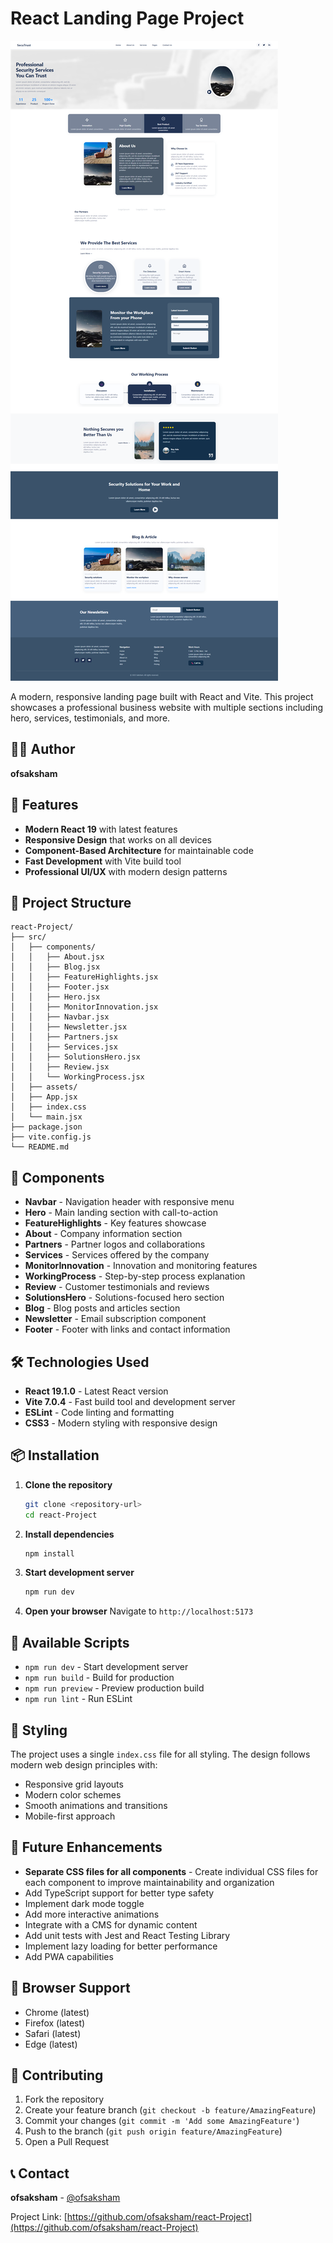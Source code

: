 # React Landing Page Project

![Project Screenshot](./src/assets/output.png)

A modern, responsive landing page built with React and Vite. This project showcases a professional business website with multiple sections including hero, services, testimonials, and more.

## 👨‍💻 Author
**ofsaksham**

## 🚀 Features

- **Modern React 19** with latest features
- **Responsive Design** that works on all devices
- **Component-Based Architecture** for maintainable code
- **Fast Development** with Vite build tool
- **Professional UI/UX** with modern design patterns

## 📁 Project Structure

```
react-Project/
├── src/
│   ├── components/
│   │   ├── About.jsx
│   │   ├── Blog.jsx
│   │   ├── FeatureHighlights.jsx
│   │   ├── Footer.jsx
│   │   ├── Hero.jsx
│   │   ├── MonitorInnovation.jsx
│   │   ├── Navbar.jsx
│   │   ├── Newsletter.jsx
│   │   ├── Partners.jsx
│   │   ├── Services.jsx
│   │   ├── SolutionsHero.jsx
│   │   ├── Review.jsx
│   │   └── WorkingProcess.jsx
│   ├── assets/
│   ├── App.jsx
│   ├── index.css
│   └── main.jsx
├── package.json
├── vite.config.js
└── README.md
```

## 🧩 Components

- **Navbar** - Navigation header with responsive menu
- **Hero** - Main landing section with call-to-action
- **FeatureHighlights** - Key features showcase
- **About** - Company information section
- **Partners** - Partner logos and collaborations
- **Services** - Services offered by the company
- **MonitorInnovation** - Innovation and monitoring features
- **WorkingProcess** - Step-by-step process explanation
- **Review** - Customer testimonials and reviews
- **SolutionsHero** - Solutions-focused hero section
- **Blog** - Blog posts and articles section
- **Newsletter** - Email subscription component
- **Footer** - Footer with links and contact information

## 🛠️ Technologies Used

- **React 19.1.0** - Latest React version
- **Vite 7.0.4** - Fast build tool and development server
- **ESLint** - Code linting and formatting
- **CSS3** - Modern styling with responsive design

## 📦 Installation

1. **Clone the repository**
   ```bash
   git clone <repository-url>
   cd react-Project
   ```

2. **Install dependencies**
   ```bash
   npm install
   ```

3. **Start development server**
   ```bash
   npm run dev
   ```

4. **Open your browser**
   Navigate to `http://localhost:5173`

## 🚀 Available Scripts

- `npm run dev` - Start development server
- `npm run build` - Build for production
- `npm run preview` - Preview production build
- `npm run lint` - Run ESLint

## 🎨 Styling

The project uses a single `index.css` file for all styling. The design follows modern web design principles with:
- Responsive grid layouts
- Modern color schemes
- Smooth animations and transitions
- Mobile-first approach

## 🔮 Future Enhancements

- **Separate CSS files for all components** - Create individual CSS files for each component to improve maintainability and organization
- Add TypeScript support for better type safety
- Implement dark mode toggle
- Add more interactive animations
- Integrate with a CMS for dynamic content
- Add unit tests with Jest and React Testing Library
- Implement lazy loading for better performance
- Add PWA capabilities

## 📱 Browser Support

- Chrome (latest)
- Firefox (latest)
- Safari (latest)
- Edge (latest)

## 🤝 Contributing

1. Fork the repository
2. Create your feature branch (`git checkout -b feature/AmazingFeature`)
3. Commit your changes (`git commit -m 'Add some AmazingFeature'`)
4. Push to the branch (`git push origin feature/AmazingFeature`)
5. Open a Pull Request


## 📞 Contact

**ofsaksham** - [@ofsaksham](https://github.com/ofsaksham)

Project Link: [https://github.com/ofsaksham/react-Project](https://github.com/ofsaksham/react-Project)
